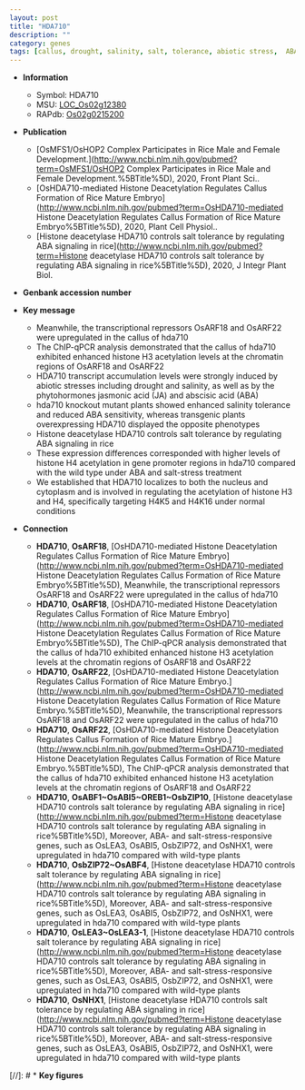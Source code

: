 ```yaml
---
layout: post
title: "HDA710"
description: ""
category: genes
tags: [callus, drought, salinity, salt, tolerance, abiotic stress,  ABA , salt tolerance, cytoplasm, nucleus, biotic stress, abscisic acid, jasmonic, jasmonic acid, ABA]
---
```


* **Information**  
    + Symbol: HDA710  
    + MSU: [LOC_Os02g12380](http://rice.plantbiology.msu.edu/cgi-bin/ORF_infopage.cgi?orf=LOC_Os02g12380)  
    + RAPdb: [Os02g0215200](http://rapdb.dna.affrc.go.jp/viewer/gbrowse_details/irgsp1?name=Os02g0215200)  

* **Publication**  
    + [OsMFS1/OsHOP2 Complex Participates in Rice Male and Female Development.](http://www.ncbi.nlm.nih.gov/pubmed?term=OsMFS1/OsHOP2 Complex Participates in Rice Male and Female Development.%5BTitle%5D), 2020, Front Plant Sci..
    + [OsHDA710-mediated Histone Deacetylation Regulates Callus Formation of Rice Mature Embryo](http://www.ncbi.nlm.nih.gov/pubmed?term=OsHDA710-mediated Histone Deacetylation Regulates Callus Formation of Rice Mature Embryo%5BTitle%5D), 2020, Plant Cell Physiol..
    + [Histone deacetylase HDA710 controls salt tolerance by regulating ABA signaling in rice](http://www.ncbi.nlm.nih.gov/pubmed?term=Histone deacetylase HDA710 controls salt tolerance by regulating ABA signaling in rice%5BTitle%5D), 2020, J Integr Plant Biol.

* **Genbank accession number**  

* **Key message**  
    + Meanwhile, the transcriptional repressors OsARF18 and OsARF22 were upregulated in the callus of hda710
    + The ChIP-qPCR analysis demonstrated that the callus of hda710 exhibited enhanced histone H3 acetylation levels at the chromatin regions of OsARF18 and OsARF22
    + HDA710 transcript accumulation levels were strongly induced by abiotic stresses including drought and salinity, as well as by the phytohormones jasmonic acid (JA) and abscisic acid (ABA)
    + hda710 knockout mutant plants showed enhanced salinity tolerance and reduced ABA sensitivity, whereas transgenic plants overexpressing HDA710 displayed the opposite phenotypes
    + Histone deacetylase HDA710 controls salt tolerance by regulating ABA signaling in rice
    + These expression differences corresponded with higher levels of histone H4 acetylation in gene promoter regions in hda710 compared with the wild type under ABA and salt-stress treatment
    + We established that HDA710 localizes to both the nucleus and cytoplasm and is involved in regulating the acetylation of histone H3 and H4, specifically targeting H4K5 and H4K16 under normal conditions

* **Connection**  
    + __HDA710__, __OsARF18__, [OsHDA710-mediated Histone Deacetylation Regulates Callus Formation of Rice Mature Embryo](http://www.ncbi.nlm.nih.gov/pubmed?term=OsHDA710-mediated Histone Deacetylation Regulates Callus Formation of Rice Mature Embryo%5BTitle%5D),  Meanwhile, the transcriptional repressors OsARF18 and OsARF22 were upregulated in the callus of hda710
    + __HDA710__, __OsARF18__, [OsHDA710-mediated Histone Deacetylation Regulates Callus Formation of Rice Mature Embryo](http://www.ncbi.nlm.nih.gov/pubmed?term=OsHDA710-mediated Histone Deacetylation Regulates Callus Formation of Rice Mature Embryo%5BTitle%5D),  The ChIP-qPCR analysis demonstrated that the callus of hda710 exhibited enhanced histone H3 acetylation levels at the chromatin regions of OsARF18 and OsARF22
    + __HDA710__, __OsARF22__, [OsHDA710-mediated Histone Deacetylation Regulates Callus Formation of Rice Mature Embryo.](http://www.ncbi.nlm.nih.gov/pubmed?term=OsHDA710-mediated Histone Deacetylation Regulates Callus Formation of Rice Mature Embryo.%5BTitle%5D),  Meanwhile, the transcriptional repressors OsARF18 and OsARF22 were upregulated in the callus of hda710
    + __HDA710__, __OsARF22__, [OsHDA710-mediated Histone Deacetylation Regulates Callus Formation of Rice Mature Embryo.](http://www.ncbi.nlm.nih.gov/pubmed?term=OsHDA710-mediated Histone Deacetylation Regulates Callus Formation of Rice Mature Embryo.%5BTitle%5D),  The ChIP-qPCR analysis demonstrated that the callus of hda710 exhibited enhanced histone H3 acetylation levels at the chromatin regions  of OsARF18 and OsARF22
    + __HDA710__, __OsABF1~OsABI5~OREB1~OsbZIP10__, [Histone deacetylase HDA710 controls salt tolerance by regulating ABA signaling in rice](http://www.ncbi.nlm.nih.gov/pubmed?term=Histone deacetylase HDA710 controls salt tolerance by regulating ABA signaling in rice%5BTitle%5D),  Moreover, ABA- and salt-stress-responsive genes, such as OsLEA3, OsABI5, OsbZIP72, and OsNHX1, were upregulated in hda710 compared with wild-type plants
    + __HDA710__, __OsbZIP72~OsABF4__, [Histone deacetylase HDA710 controls salt tolerance by regulating ABA signaling in rice](http://www.ncbi.nlm.nih.gov/pubmed?term=Histone deacetylase HDA710 controls salt tolerance by regulating ABA signaling in rice%5BTitle%5D),  Moreover, ABA- and salt-stress-responsive genes, such as OsLEA3, OsABI5, OsbZIP72, and OsNHX1, were upregulated in hda710 compared with wild-type plants
    + __HDA710__, __OsLEA3~OsLEA3-1__, [Histone deacetylase HDA710 controls salt tolerance by regulating ABA signaling in rice](http://www.ncbi.nlm.nih.gov/pubmed?term=Histone deacetylase HDA710 controls salt tolerance by regulating ABA signaling in rice%5BTitle%5D),  Moreover, ABA- and salt-stress-responsive genes, such as OsLEA3, OsABI5, OsbZIP72, and OsNHX1, were upregulated in hda710 compared with wild-type plants
    + __HDA710__, __OsNHX1__, [Histone deacetylase HDA710 controls salt tolerance by regulating ABA signaling in rice](http://www.ncbi.nlm.nih.gov/pubmed?term=Histone deacetylase HDA710 controls salt tolerance by regulating ABA signaling in rice%5BTitle%5D),  Moreover, ABA- and salt-stress-responsive genes, such as OsLEA3, OsABI5, OsbZIP72, and OsNHX1, were upregulated in hda710 compared with wild-type plants

[//]: # * **Key figures**  


